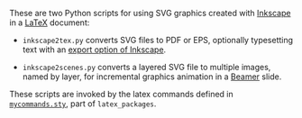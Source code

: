 These are two Python scripts for using SVG graphics
created with [Inkscape](https://inkscape.org)
in a [LaTeX](https://en.wikipedia.org/wiki/LaTeX) document:

- `inkscape2tex.py` converts SVG files to PDF or EPS,
  optionally typesetting text with an [export option of Inkscape](https://www.ctan.org/tex-archive/info/svg-inkscape?lang=en).

- `inkscape2scenes.py` converts a layered SVG file to
  multiple images, named by layer, for incremental graphics
  animation in a [Beamer](https://en.wikipedia.org/wiki/Beamer_%28LaTeX%29) slide.

These scripts are invoked by the latex commands defined in
[`mycommands.sty`](https://github.com/johnyf/latex_packages/blob/master/mycommands.sty), part of `latex_packages`.
